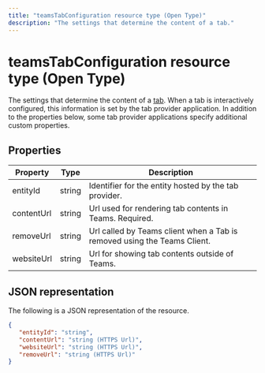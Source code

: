 ```yaml
---
title: "teamsTabConfiguration resource type (Open Type)"
description: "The settings that determine the content of a tab."
---
```


# teamsTabConfiguration resource type (Open Type)



The settings that determine the content of a [tab](teamstab.md).
When a tab is interactively configured, this information is set by the tab provider application.
In addition to the properties below, some tab provider applications specify additional custom properties.

## Properties

|Property|Type|Description|
|-|-|-|
|  entityId   |   string |  Identifier for the entity hosted by the tab provider.     |
|  contentUrl |   string |  Url used for rendering tab contents in Teams. Required.    |
|  removeUrl  |   string |  Url called by Teams client when a Tab is removed using the Teams Client.     |
|  websiteUrl |   string |  Url for showing tab contents outside of Teams.     |

## JSON representation

The following is a JSON representation of the resource.
<!-- {
  "blockType": "resource",
  "@odata.type": "microsoft.graph.teamsTabConfiguration"
}-->

```json
{
   "entityId": "string",
   "contentUrl": "string (HTTPS Url)",
   "websiteUrl": "string (HTTPS Url)",
   "removeUrl": "string (HTTPS Url)"  
}

```
<!-- uuid: 8fcb5dbc-d5aa-4681-8e31-b001d5168d79
2015-10-25 14:57:30 UTC -->
<!-- {
  "type": "#page.annotation",
  "description": "teamsTabConfiguration complex type (Open Type)",
  "keywords": "",
  "section": "documentation",
  "tocPath": ""
}-->
